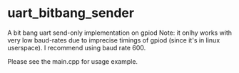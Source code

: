 # uart_bitbang_sender
A bit bang uart send-only implementation on gpiod
Note: it onlhy works with very low baud-rates due to imprecise timings of gpiod (since it's in linux userspace). 
I recommend using baud rate 600.

Please see the main.cpp for usage example.
